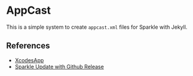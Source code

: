 # AppCast

This is a simple system to create `appcast.xml` files for Sparkle with Jekyll.

## References

- [XcodesApp](https://github.com/RobotsAndPencils/XcodesApp)
- [Sparkle Update with Github Release](https://yiqiu.me/2015/11/19/sparkle-update-on-github/)